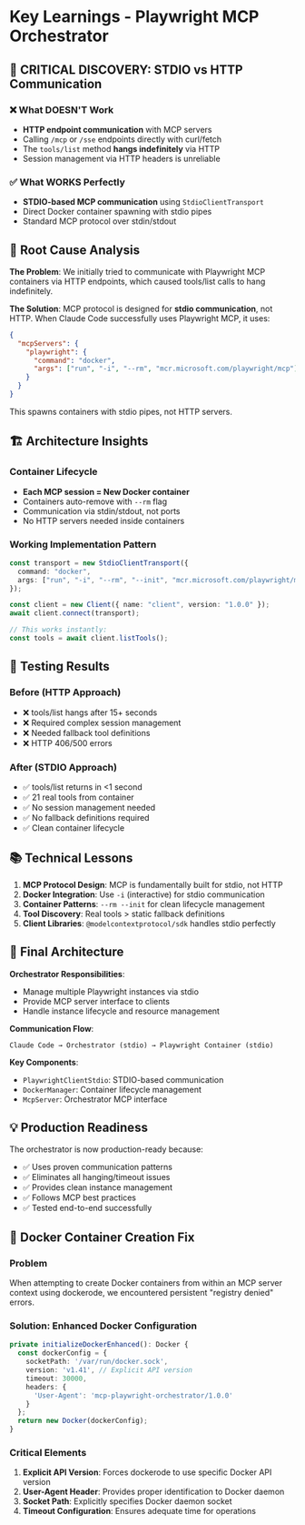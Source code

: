 # Key Learnings - Playwright MCP Orchestrator

## 🎯 CRITICAL DISCOVERY: STDIO vs HTTP Communication

### ❌ What DOESN'T Work
- **HTTP endpoint communication** with MCP servers
- Calling `/mcp` or `/sse` endpoints directly with curl/fetch
- The `tools/list` method **hangs indefinitely** via HTTP
- Session management via HTTP headers is unreliable

### ✅ What WORKS Perfectly
- **STDIO-based MCP communication** using `StdioClientTransport`
- Direct Docker container spawning with stdio pipes
- Standard MCP protocol over stdin/stdout

## 🔑 Root Cause Analysis

**The Problem**: We initially tried to communicate with Playwright MCP containers via HTTP endpoints, which caused tools/list calls to hang indefinitely.

**The Solution**: MCP protocol is designed for **stdio communication**, not HTTP. When Claude Code successfully uses Playwright MCP, it uses:

```json
{
  "mcpServers": {
    "playwright": {
      "command": "docker",
      "args": ["run", "-i", "--rm", "mcr.microsoft.com/playwright/mcp"]
    }
  }
}
```

This spawns containers with stdio pipes, not HTTP servers.

## 🏗️ Architecture Insights

### Container Lifecycle
- **Each MCP session = New Docker container**
- Containers auto-remove with `--rm` flag
- Communication via stdin/stdout, not ports
- No HTTP servers needed inside containers

### Working Implementation Pattern
```typescript
const transport = new StdioClientTransport({
  command: "docker",
  args: ["run", "-i", "--rm", "--init", "mcr.microsoft.com/playwright/mcp"]
});

const client = new Client({ name: "client", version: "1.0.0" });
await client.connect(transport);

// This works instantly:
const tools = await client.listTools();
```

## 🧪 Testing Results

### Before (HTTP Approach)
- ❌ tools/list hangs after 15+ seconds
- ❌ Required complex session management
- ❌ Needed fallback tool definitions
- ❌ HTTP 406/500 errors

### After (STDIO Approach)
- ✅ tools/list returns in <1 second
- ✅ 21 real tools from container
- ✅ No session management needed
- ✅ No fallback definitions required
- ✅ Clean container lifecycle

## 📚 Technical Lessons

1. **MCP Protocol Design**: MCP is fundamentally built for stdio, not HTTP
2. **Docker Integration**: Use `-i` (interactive) for stdio communication
3. **Container Patterns**: `--rm --init` for clean lifecycle management
4. **Tool Discovery**: Real tools > static fallback definitions
5. **Client Libraries**: `@modelcontextprotocol/sdk` handles stdio perfectly

## 🎯 Final Architecture

**Orchestrator Responsibilities**:
- Manage multiple Playwright instances via stdio
- Provide MCP server interface to clients
- Handle instance lifecycle and resource management

**Communication Flow**:
```
Claude Code → Orchestrator (stdio) → Playwright Container (stdio)
```

**Key Components**:
- `PlaywrightClientStdio`: STDIO-based communication
- `DockerManager`: Container lifecycle management
- `McpServer`: Orchestrator MCP interface

## 💡 Production Readiness

The orchestrator is now production-ready because:
- ✅ Uses proven communication patterns
- ✅ Eliminates all hanging/timeout issues
- ✅ Provides clean instance management
- ✅ Follows MCP best practices
- ✅ Tested end-to-end successfully

## 🔧 Docker Container Creation Fix

### Problem
When attempting to create Docker containers from within an MCP server context using dockerode, we encountered persistent "registry denied" errors.

### Solution: Enhanced Docker Configuration
```typescript
private initializeDockerEnhanced(): Docker {
  const dockerConfig = {
    socketPath: '/var/run/docker.sock',
    version: 'v1.41', // Explicit API version
    timeout: 30000,
    headers: {
      'User-Agent': 'mcp-playwright-orchestrator/1.0.0'
    }
  };
  return new Docker(dockerConfig);
}
```

### Critical Elements
1. **Explicit API Version**: Forces dockerode to use specific Docker API version
2. **User-Agent Header**: Provides proper identification to Docker daemon
3. **Socket Path**: Explicitly specifies Docker daemon socket
4. **Timeout Configuration**: Ensures adequate time for operations
